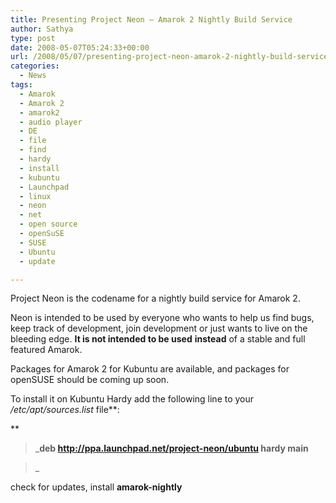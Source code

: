 ```yaml
---
title: Presenting Project Neon – Amarok 2 Nightly Build Service
author: Sathya
type: post
date: 2008-05-07T05:24:33+00:00
url: /2008/05/07/presenting-project-neon-amarok-2-nightly-build-service/
categories:
  - News
tags:
  - Amarok
  - Amarok 2
  - amarok2
  - audio player
  - DE
  - file
  - find
  - hardy
  - install
  - kubuntu
  - Launchpad
  - linux
  - neon
  - net
  - open source
  - openSuSE
  - SUSE
  - Ubuntu
  - update

---
```

Project Neon is the codename for a nightly build service for Amarok 2.

Neon is intended to be used by everyone who wants to help us find bugs, keep track of development, join development or just wants to live on the bleeding edge. **It is <span id="rmpm0"><strong id="nec20">not</strong></span> intended to be used** **instead** of a stable and full featured Amarok.

<div style="page-break-after: always;">
  <span style="display: none;"> </span>
</div>

Packages for Amarok 2 for Kubuntu are available, and packages for openSUSE should be coming up soon.

To install it on Kubuntu Hardy add the following line to your _/etc/apt/sources.list_ file**:
  
** 

> _<span><strong>deb http://ppa.launchpad.net/project-neon/ubuntu hardy main</strong></span>
  
>_ 

check for updates, install **amarok-nightly**